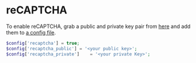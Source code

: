 reCAPTCHA
=========

To enable reCAPTCHA, grab a public and private key pair from [here](https://web.archive.org/web/20121016193132/https://www.google.com/recaptcha/admin/create) and add them to [a config file](../config.md).
```php
$config['recaptcha'] = true;
$config['recaptcha_public'] = '<your public key>';
$config['recaptcha_private']    = '<your private Key>';
```
